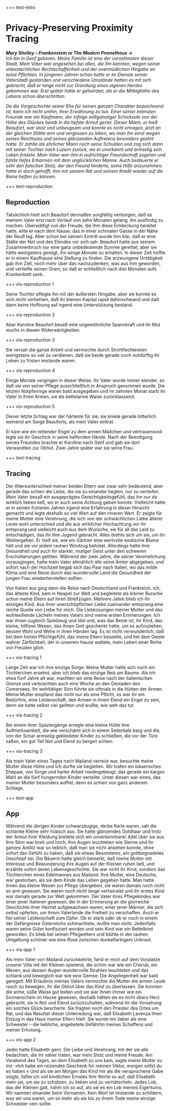 +++ text-intro
# Privacy-Preserving Proximity Tracing

***Mary Shelley – Frankenstein or The Modern Prometheus →**  
Ich bin in Genf geboren. Meine Familie ist eine der vornehmsten dieser Stadt. Mein Vater war angesehen bei allen, die ihn kannten, wegen seiner unbestechlichen Rechtschaffenheit und der unermüdlichen Hingabe an seine Pflichten. In jüngeren Jahren schon hatte er im Dienste seiner Vaterstadt gestanden und verschiedene Umstände hatten es mit sich gebracht, daß er lange nicht zur Gründung eines eigenen Herdes gekommen war. Erst später hatte er geheiratet, als er die Mittaghöhe des Lebens schon überschritten.*

*Da die Vorgeschichte seiner Ehe für seinen ganzen Charakter bezeichnend ist, kann ich nicht umhin, ihrer Erwähnung zu tun. Einer seiner intimsten Freunde war ein Kaufmann, der infolge mißgünstiger Schicksale von der Höhe des Glückes herab in die tiefste Armut geriet. Dieser Mann, er hieß Beaufort, war stolz und unbeugsam und konnte es nicht ertragen, jetzt an der gleichen Stätte arm und vergessen zu leben, wo man ihn einst wegen seines Reichtums und seines glänzenden Auftretens besonders geehrt hatte. Er zahlte als ehrlicher Mann noch seine Schulden und zog sich dann mit seiner Tochter nach Luzern zurück, wo er unerkannt und armselig sein Leben fristete. Mein Vater war ihm in aufrichtiger Freundschaft zugetan und fühlte tiefes Erbarmen mit dem unglücklichen Manne. Auch bedauerte er sehr den falschen Stolz, der den Freund hinderte, seine Hilfe anzunehmen; hatte er doch gehofft, ihm mit seinem Rat und seinem Kredit wieder auf die Beine helfen zu können.*

+++ text-reproduction

## Reproduction 

Tatsächlich hielt sich Beaufort dermaßen sorgfältig verborgen, daß es meinem Vater erst nach Verlauf von zehn Monaten gelang, ihn ausfindig zu machen. Überwältigt von der Freude, die ihm diese Entdeckung bereitet hatte, eilte er nach dem Hause, das in einer schmalen Gasse in der Nähe der Reuß lag. Aber schon bei seinem Eintritt wurde ihm klar, daß er eine Stätte der Not und des Elendes vor sich sah. Beaufort hatte aus seinem Zusammenbruch nur eine ganz unbedeutende Summe gerettet, aber sie hätte wenigstens genügt, ihn einige Monate zu erhalten. In dieser Zeit hoffte er in einem Kaufhause eine Stellung zu finden. Die erzwungene Untätigkeit gab ihm Zeit, noch mehr über das nachzudenken, was aus ihm geworden, und vertiefte seinen Gram, so daß er schließlich nach drei Monaten aufs Krankenbett sank.

+++ vis-reproduction 1

Seine Tochter pflegte ihn mit der äußersten Hingabe, aber sie konnte es sich nicht verhehlen, daß ihr kleines Kapital rapid dahinschwand und daß dann keine Hoffnung auf irgend eine Unterstützung bestand. 

+++ vis-reproduction 2

Aber Karoline Beaufort besaß eine ungewöhnliche Spannkraft und ihr Mut wuchs in diesen Widerwärtigkeiten. 

+++ vis-reproduction 3

Sie versah die ganze Arbeit und vermochte durch Strohflechtereien wenigstens so viel zu verdienen, daß sie beide gerade noch notdürftig ihr Leben zu fristen imstande waren.

+++ vis-reproduction 4

Einige Monate vergingen in dieser Weise. Ihr Vater wurde immer elender, so daß sie von seiner Pflege ausschließlich in Anspruch genommen wurde. Die letzten Notpfennige waren bald ausgegeben und im zehnten Monat starb ihr Vater in ihren Armen, sie als bettelarme Waise zurücklassend. 

+++ vis-reproduction 5

Dieser letzte Schlag war der härteste für sie; sie kniete gerade bitterlich weinend am Sarge Beauforts, als mein Vater eintrat. 

Er kam wie ein rettender Engel zu dem armen Mädchen und vertrauensvoll legte sie ihr Geschick in seine helfenden Hände. Nach der Beerdigung seines Freundes brachte er Karoline nach Genf und gab sie dort Verwandten zur Obhut. Zwei Jahre später war sie seine Frau.

+++ text-tracing
## Tracing 

Der Altersunterschied meiner beiden Eltern war zwar sehr bedeutend, aber gerade das schien die Liebe, die sie zu einander hegten, nur zu vertiefen. Mein Vater besaß ein ausgeprägtes Gerechtigkeitsgefühl, das ihn nur da wirklich lieben ließ, wo er auch seine Achtung geben konnte. Vielleicht hatte er in seinen früheren Jahren irgend eine Erfahrung in dieser Hinsicht gemacht und legte deshalb so viel Wert auf den inneren Wert. Er zeigte für meine Mutter eine Verehrung, die sich von der schwächlichen Liebe älterer Leute wohl unterschied und die aus wirklicher Hochachtung vor ihr entsprang und vielleicht auch aus dem Wunsche, sie für all das Leid zu entschädigen, das ihr ihre Jugend gebracht. Alles drehte sich um sie, um ihr Wohlergehen. Er hielt sie, wie ein Gärtner eine wertvolle exotische Blume hält und sie vor jedem rauhen Windzug behütet. Allerdings hatte ihre Gesundheit und auch ihr starker, mutiger Geist unter den schweren Erschütterungen gelitten. Während der zwei Jahre, die seiner Verehelichung vorausgingen, hatte mein Vater allmählich alle seine Ämter abgegeben, und sofort nach der Hochzeit begab sich das Paar nach Italien, wo das milde Klima und eine Reise durch das wundervolle Land die Gesundheit der jungen Frau wiederherstellen sollten.

Von Italien aus ging dann die Reise nach Deutschland und Frankreich. Ich, das älteste Kind, kam in Neapel zur Welt und begleitete als kleiner Bursche schon meine Eltern auf ihren Streifzügen. Mehrere Jahre blieb ich ihr einziges Kind. Aus ihrer unerschöpflichen Liebe zueinander entsprang eine reiche Quelle von Liebe für mich. Die Liebkosungen meiner Mutter und das wohlwollende Lächeln meines Vaters sind meine ersten Erinnerungen. Ich war ihnen zugleich Spielzeug und Idol und, was das Beste ist, ihr Kind, das kleine, hilflose Wesen, das ihnen Gott geschenkt hatte, um es aufzuziehen, dessen Wohl und Wehe in ihren Händen lag. Es ist nicht verwunderlich, daß bei dem hohen Pflichtgefühl, das meine Eltern beseelte, und bei dem Geiste wahrer Zärtlichkeit, der in unserem Hause waltete, mein Leben einer Reihe von Freuden glich.

+++ vis-tracing 1

Lange Zeit war ich ihre einzige Sorge. Meine Mutter hatte sich noch ein Töchterchen ersehnt, aber ich blieb das einzige Reis am Baume. Als ich etwa fünf Jahre alt war, machten wir eine Reise nach der italienischen Grenze und verbrachten auch eine Woche an den Gestaden des Comersees. Ihr wohltätiger Sinn führte sie oftmals in die Hütten der Armen. Meine Mutter empfand das nicht nur als eine Pflicht, es war ihr ein Bedürfnis, eine Leidenschaft, den Armen in ihrem Elend ein Engel zu sein, denn sie hatte selbst viel gelitten und wußte, wie weh das tut.

+++ vis-tracing 2

Bei einem ihrer Spaziergänge erregte eine kleine Hütte ihre Aufmerksamkeit, die wie verschämt sich in einem Seitentale barg und die, von der Schar armselig gekleideter Kinder zu schließen, die vor der Türe saßen, ein gut Teil Not und Elend zu bergen schien.

+++ vis-tracing 3

Als mein Vater eines Tages nach Mailand verreist war, besuchte meine Mutter diese Hütte und ich durfte sie begleiten. Wir trafen ein bäuerisches Ehepaar, von Sorge und harter Arbeit niedergebeugt, das gerade ein karges Mahl an die fünf hungernden Kinder verteilte. Unter diesen war eines, das meiner Mutter besonders auffiel, denn es schien von ganz anderem Schlage.


+++ text-app
## App

Während die übrigen Kinder schwarzäugige, derbe Kerle waren, sah die schlanke Kleine sehr hübsch aus. Sie hatte glänzendes Goldhaar und trotz der Armut ihrer Kleidung breitete sich ein unverkennbarer Adel über sie aus. Ihre Stirn war breit und hoch, ihre Augen leuchteten wie Sterne und ihr ganzes Antlitz war so lieblich, daß man sie nicht ansehen konnte, ohne sofort das Gefühl zu haben, daß sie etwas Besonderes, ein gottbegnadetes Geschöpf sei. Die Bäuerin hatte gleich bemerkt, daß meine Mutter mit Interesse und Bewunderung ihre Augen auf der Kleinen ruhen ließ, und erzählte sofort deren Lebensgeschichte. Sie war nicht ihr Kind, sondern das Töchterchen eines Edelmannes aus Mailand. Ihre Mutter, eine Deutsche, war gestorben, als sie dem Kinde das Leben gegeben hatte. Man hatte ihnen das kleine Wesen zur Pflege übergeben, sie waren damals noch nicht so arm gewesen. Sie waren noch nicht lange verheiratet und ihr erstes Kind war damals gerade zur Welt gekommen. Der Vater ihres Pflegekindes war einer jener Italiener gewesen, die in der Erinnerung an die glorreiche Geschichte ihrer Heimat aufgewachsen waren; einer jener Männer, die sich selbst opferten, um ihrem Vaterlande die Freiheit zu verschaffen. Auch er fiel seiner Leidenschaft zum Opfer. Ob er starb oder ob er noch in einem der Gefängnisse Österreichs schmachtete, wußte man nicht. Jedenfalls waren seine Güter konfisziert worden und sein Kind war ein Bettelkind geworden. Es blieb bei seinen Pflegeeltern und blühte in der rauhen Umgebung schöner wie eine Rose zwischen dunkelfarbigem Unkraut.

+++ vis-app 1

Als mein Vater von Mailand zurückkehrte, fand er mich auf dem Vorplatze unserer Villa mit der Kleinen spielend, die schön war wie ein Cherub; ein Wesen, aus dessen Augen wundervolle Strahlen leuchteten und das schlank und beweglich war wie eine Gemse. Die Angelegenheit war bald geregelt. Mit Erlaubnis meines Vaters vermochte die Mutter die armen Leute rasch zu bewegen, ihr die Obhut über das Kind zu überlassen. Sie konnten die arme, süße Waise gut leiden und sie war ihnen immer wie ein Sonnenschein im Hause gewesen; deshalb hätten sie es nicht übers Herz gebracht, sie in Not und Elend zurückzuhalten, während ihr die Vorsehung ein solches Glück bescherte. Sie fragten noch den Priester des Ortes um Rat, und das Resultat dieser Unterredung war, daß Elisabeth Lavenza ihren Einzug in das Haus meiner Eltern hielt. Sie wurde mir lieber als eine Schwester – die liebliche, angebetete Gefährtin meines Schaffens und meiner Erholung.

+++ vis-app 2

Jeder hatte Elisabeth gern. Die Liebe und Verehrung, mit der sie alle bedachten, die ihr näher traten, war mein Stolz und meine Freude. Am Vorabend des Tages, an dem Elisabeth zu uns kam, sagte meine Mutter zu mir: »Ich habe ein reizendes Geschenk für meinen Viktor, morgen sollst du es haben.« Und als sie am Morgen das Kind mir als die versprochene Gabe zeigte, faßte ich voll kindlichen Ernstes ihre Worte so auf, daß Elisabeth mein sei, um sie zu schützen, zu lieben und zu verhätscheln. Jedes Lob, das der Kleinen galt, nahm ich so auf, als sei es ein Lob meines Eigentums. Wir nannten einander beim Vornamen. Kein Wort ist imstande zu schildern, was wir uns waren, um so mehr als sie bis zu ihrem Tode meine einzige Schwester sein sollte.
